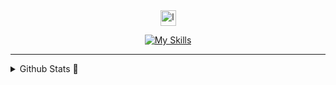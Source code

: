 <div align="center">
  <img src="https://github.githubassets.com/assets/mona-loading-dark-7701a7b97370.gif" style="width: 25px" alt="loading git guy">

  [![My Skills](https://skillicons.dev/icons?i=idea,python,java,angular,ps,html,css,js,ts,ai&perline=5)](https://skillicons.dev)
</div>

---
<details>
  <summary>Github Stats 🍁️</summary>

  <img src="https://github-readme-stats.vercel.app/api?username=Kuucheen&theme=tokyonight&count_private=true&line_height=20&hide_border=true&show_icons=true" alt="Github stats">
  <img src="https://github-readme-stats.vercel.app/api/top-langs/?username=Kuucheen&layout=compact&theme=tokyonight&count_private=true&hide_border=true" alt="Top languages">

</details>

<!--
<img src="https://komarev.com/ghpvc/?username=Kuucheen"/>
